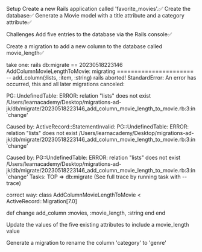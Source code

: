 Setup
Create a new Rails application called 'favorite_movies'.✅
Create the database✅
Generate a Movie model with a title attribute and a category attribute✅


Challenges
Add five entries to the database via the Rails console✅

Create a migration to add a new column to the database called movie_length✅

take one:
rails db:migrate
== 20230518223146 AddColumnMovieLengthToMovie: migrating ======================
-- add_column(:lists, :item, :string)
rails aborted!
StandardError: An error has occurred, this and all later migrations canceled:

PG::UndefinedTable: ERROR:  relation "lists" does not exist
/Users/learnacademy/Desktop/migrations-ad-jk/db/migrate/20230518223146_add_column_movie_length_to_movie.rb:3:in `change'

Caused by:
ActiveRecord::StatementInvalid: PG::UndefinedTable: ERROR:  relation "lists" does not exist
/Users/learnacademy/Desktop/migrations-ad-jk/db/migrate/20230518223146_add_column_movie_length_to_movie.rb:3:in `change'

Caused by:
PG::UndefinedTable: ERROR:  relation "lists" does not exist
/Users/learnacademy/Desktop/migrations-ad-jk/db/migrate/20230518223146_add_column_movie_length_to_movie.rb:3:in `change'
Tasks: TOP => db:migrate
(See full trace by running task with --trace)

correct way:
class AddColumnMovieLengthToMovie < ActiveRecord::Migration[7.0]
 
  def change
    add_column :movies, :movie_length, :string
  end
end


Update the values of the five existing attributes to include a movie_length value


Generate a migration to rename the column 'category' to 'genre'